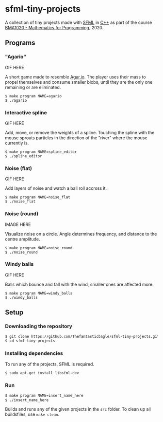 # sfml-tiny-projects
A collection of tiny projects made with [SFML](https://en.wikipedia.org/wiki/Simple_and_Fast_Multimedia_Library) in [C++](https://en.wikipedia.org/wiki/C%2B%2B) as part of the course [BMA1020 - Mathematics for Programming](www.ntnu.edu/studies/courses/BMA1020), 2020.<br>

## Programs
### "Agario"
GIF HERE

A short game made to resemble [Agar.io](https://en.wikipedia.org/wiki/Agar.io). The player uses their mass to propel themselves and consume smaller blobs, until they are the only one remaining or are eliminated.

```
$ make program NAME=agario
$ ./agario
```

### Interactive spline
GIF HERE

Add, move, or remove the weights of a spline. Touching the spline with the mouse sprouts particles in the direction of the "river" where the mouse currently is.

```
$ make program NAME=spline_editor
$ ./spline_editor
```

### Noise (flat)
GIF HERE

Add layers of noise and watch a ball roll accross it.

```
$ make program NAME=noise_flat
$ ./noise_flat
```

### Noise (round)
IMAGE HERE

Visualize noise on a circle. Angle determines frequency, and distance to the centre amplitude.

```
$ make program NAME=noise_round
$ ./noise_round
```

### Windy balls
GIF HERE

Balls which bounce and fall with the wind, smaller ones are affected more.

```
$ make program NAME=windy_balls
$ ./windy_balls
```

## Setup
### Downloading the repository
```sh
$ git clone https://github.com/Thefantasticbagle/sfml-tiny-projects.git
$ cd sfml-tiny-projects
```

### Installing dependencies
To run any of the projects, SFML is required.
```sh
$ sudo apt-get install libsfml-dev
```

### Run
```sh
$ make program NAME=insert_name_here
$ ./insert_name_here
```
Builds and runs any of the given projects in the `src` folder. To clean up all buildsfiles, use `make clean`.